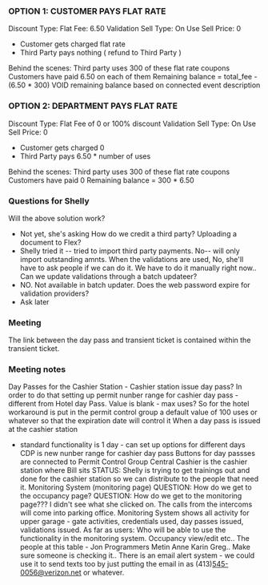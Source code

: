 ### OPTION 1: CUSTOMER PAYS FLAT RATE

  Discount Type: Flat Fee: 6.50
  Validation Sell Type: On Use
  Sell Price: 0
  - Customer gets charged flat rate
  - Third Party pays nothing
  ( refund to Third Party )

  Behind the scenes:
    Third party uses 300 of these flat rate coupons
    Customers have paid 6.50 on each of them
    Remaining balance = total_fee - (6.50 * 300)
    VOID remaining balance based on connected event description

### OPTION 2: DEPARTMENT PAYS FLAT RATE

  Discount Type: Flat Fee of 0 or 100% discount
  Validation Sell Type: On Use
  Sell Price: 0
  - Customer gets charged 0
  - Third Party pays 6.50 * number of uses

  Behind the scenes:
    Third party uses 300 of these flat rate coupons
    Customers have paid 0
    Remaining balance = 300 * 6.50

### Questions for Shelly
  Will the above solution work?
  - Not yet, she's asking
  How do we credit a third party? Uploading a document to Flex?
  - Shelly tried it -- tried to import third party payments. No--
  will only import outstanding amnts. When the validations are used,
  No, she'll have to ask people if we can do it. We have to do it
  manually right now.. 
  Can we update validations through a batch updateer?
  - NO. Not available in batch updater.
  Does the web password expire for validation providers?
  - Ask later

### Meeting

The link between the day pass and transient ticket is contained within the
transient ticket.

### Meeting notes

Day Passes for the Cashier Station - 
  Cashier station issue day pass? In order to do that setting up permit nunber 
  range for cashier day pass - different from Hotel day Pass.
  Value is blank - max uses? So for the hotel workaround is put in the permit
  control group a default value of 100 uses or whatever so that the expiration 
  date will control it When a day pass is issued at the cashier station
   - standard functionality is 1 day - can set up options for different days
  CDP is new nunber range for cashier day pass
  Buttons for day passses are connected to Permit Control Group
  Central Cashier is the cashier station where Bill sits
  STATUS: Shelly is trying to get trainings out and done for the cashier station so
  we can distribute to the people that need it.
Monitoring System (monitoring page)
  QUESTION: How do we get to the occupancy page?
  QUESTION: How do we get to the monitoring page??? I didn't see what
  she clicked on.
  The calls from the intercoms will come into parking office. 
  Monitoring System shows all activity for upper garage - gate activities,
  credentials used, day passes issued, validations issued. As far as users:
  Who will be able to use the functionality in the monitoring system. Occupancy view/edit
  etc..  The people at this table - Jon Programmers Metin Anne Karin Greg..
  Make sure someone is checking it.. There is an email alert system - we could 
  use it to send texts too by just putting the email in as (413)545-0056@verizon.net
  or whatever.
